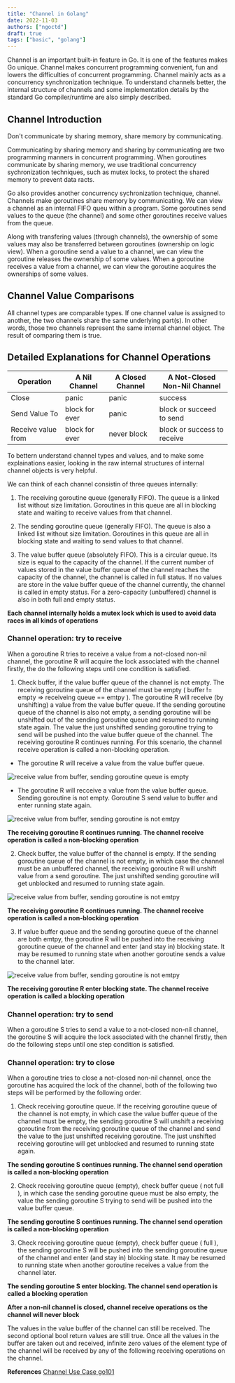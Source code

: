 ```yaml
---
title: "Channel in Golang"
date: 2022-11-03
authors: ["ngoctd"]
draft: true
tags: ["basic", "golang"]
---
```


Channel is an important built-in feature in Go. It is one of the features makes Go unique. Channel makes concurrent programming convenient, fun and lowers the difficulties of concurrent programming. Channel mainly acts as a concurrency synchronization technique. To understand channels better, the internal structure of channels and some implementation details by the standard Go compiler/runtime are also simply described.

## Channel Introduction

Don't communicate by sharing memory, share memory by communicating.

Communicating by sharing memory and sharing by communicating are two programming manners in concurrent programming. When goroutines communicate by sharing memory, we use traditional concurrency sychronization techniques, such as mutex locks, to protect the shared memory to prevent data racts.

Go also provides another concurrency sychronization technique, channel. Channels make goroutines share memory by communicating. We can view a channel as an internal FIFO queu within a program. Some goroutines send values to the queue (the channel) and some other goroutines receive values from the queue. 

Along with transfering values (through channels), the ownership of some values may also be transferred between goroutines (ownership on logic view). When a goroutine send a value to a channel, we can view the goroutine releases the ownership of some values. When a goroutine receives a value from a channel, we can view the goroutine acquires the ownerships of some values.

## Channel Value Comparisons

All channel types are comparable types.
If one channel value is assigned to another, the two channels share the same underlying part(s). In other words, those two channels represent the same internal channel object. The result of comparing them is true.

## Detailed Explanations for Channel Operations

|Operation|A Nil Channel|A Closed Channel|A Not-Closed Non-Nil Channel|
|-|-|-|-|
|Close|panic|panic|success|
|Send Value To|block for ever|panic|block or succeed to send|
|Receive value from|block for ever|never block|block or success to receive|

To bettern understand channel types and values, and to make some explainations easier, looking in the raw internal structures of internal channel objects is very helpful.

We can think of each channel consistin of three queues internally:

1. The receiving goroutine queue (generally FIFO). The queue is a linked list without size limitation. Goroutines in this queue are all in blocking state and waiting to receive values from that channel.

2. The sending goroutine queue (generally FIFO). The queue is also a linked list without size limitation. Goroutines in this queue are all in blocking state and waiting to send values to that channel.

3. The value buffer queue (absolutely FIFO). This is a circular queue. Its size is equal to the capacity of the channel. If the current number of values stored in the value buffer queue of the channel reaches the capacity of the channel, the channel is called in full status. If no values are store in the value buffer queue of the channel currently, the channel is called in empty status. For a zero-capacity (unbuffered) channel is also in both full and empty status.

**Each channel internally holds a mutex lock which is used to avoid data races in all kinds of operations**

### Channel operation: try to receive

When a goroutine R tries to receive a value from a not-closed non-nil channel, the goroutine R will acquire the lock associated with the channel firstly, the do the following steps until one condition is satisfied.

1. Check buffer, if the value buffer queue of the channel is not empty. The receiving goroutine queue of the channel must be empty ( buffer != empty => receiveing queue == emtpy ). The goroutine R will receive (by unshifting) a value from the value buffer queue. If the sending goroutine queue of the channel is also not empty, a sending goroutine will be unshifted out of the sending goroutine queue and resumed to running state again. The value the just unshifted sending goroutine trying to send will be pushed into the value buffer queue of the channel. The receiving goroutine R continues running. For this scenario, the channel receive operation is called a non-blocking operation.

- The goroutine R will receive a value from the value buffer queue.

![receive value from buffer, sending goroutine queue is empty](../../images/channel%20golang/receive1.png)

- The goroutine R will recceive a value from the value buffer queue. Sending goroutine is not empty. Goroutine S send value to buffer and enter running state again.

![receive value from buffer, sending goroutine is not emtpy](../../images/channel%20golang/receive2.png)

**The receiving goroutine R continues running. The channel receive operation is called a non-blocking operation**

2. Check buffer, the value buffer of the channel is empty. If the sending goroutine queue of the channel is not empty, in which case the channel must be an unbuffered channel, the receiving goroutine R will unshift value from a send goroutine. The just unshifted sending goroutine will get unblocked and resumed to running state again. 

![receive value from buffer, sending goroutine is not emtpy](../../images/channel%20golang/receive3.png)

**The receiving goroutine R continues running. The channel receive operation is called a non-blocking operation**

3. If value buffer queue and the sending goroutine queue of the channel are both emtpy, the goroutine R will be pushed into the receiving goroutine queue of the channel and enter (and stay in) blocking state. It may be resumed to running state when another goroutine sends a value to the channel later.

![receive value from buffer, sending goroutine is not emtpy](../../images/channel%20golang/receive4.png)

**The receiving goroutine R enter blocking state. The channel receive operation is called a blocking operation**

### Channel operation: try to send

When a goroutine S tries to send a value to a not-closed non-nil channel, the goroutine S will acquire the lock associated with the channel firstly, then do the following steps until one step condition is satisfied.


### Channel operation: try to close

When a goroutine tries to close a not-closed non-nil channel, once the goroutine has acquired the lock of the channel, both of the following two steps will be performed by the following order.

1. Check receiving goroutine queue. If the receiving goroutine queue of the channel is not empty, in which case the value buffer queue of the channel must be empty, the sending goroutine S will unshift a receiving goroutine from the receiving goroutine queue of the  channel and send the value to the just unshifted receiving goroutine. The just unshifted receiving goroutine will get unblocked and resumed to running state again.

**The sending goroutine S continues running. The channel send operation is called a non-blocking operation**

2. Check receiving goroutine queue (empty), check buffer queue ( not full ), in which case the sending goroutine queue must be also empty, the value the sending goroutine S trying to send will be pushed into the value buffer queue.

**The sending goroutine S continues running. The channel send operation is called a non-blocking operation**

3. Check receiving goroutine queue (empty), check buffer queue ( full ), the sending goroutine S will be pushed into the sending goroutine queue of the channel and enter (and stay in) blocking state. It may be resumed to running state when another goroutine receives a value from the channel later.

**The sending goroutine S enter blocking. The channel send operation is called a blocking operation**

**After a non-nil channel is closed, channel receive operations os the channel will never block**

The values in the value buffer of the channel can still be received. The second optional bool return values are still true. Once all the values in the buffer are taken out and received, infinite zero values of the element type of the channel will be received by any of the following        receiving operations on the channel.

**References** [Channel Use Case go101](https://go101.org/article/channel.html)